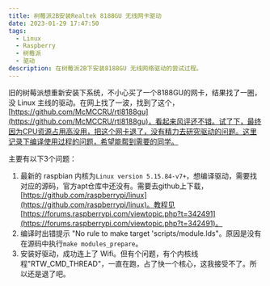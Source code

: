 ```yaml
---
title: 树莓派2B安装Realtek 8188GU 无线网卡驱动
date: 2023-01-29 17:47:50
tags:
  - Linux
  - Raspberry
  - 树莓派
  - 驱动
description: 在树莓派2B下安装8188GU 无线网络驱动的尝试过程。
---
```



<!--more-->

旧的树莓派想重新安装下系统，不小心买了一个8188GU的网卡，结果找了一圈，没 Linux 主线的驱动。在网上找了一波，找到了这个，[https://github.com/McMCCRU/rtl8188gu](https://github.com/McMCCRU/rtl8188gu)，看起来风评还不错。试了下，最终因为CPU资源占用高没用，把这个网卡退了，没有精力去研究驱动的问题。这里记录下编译使用过程的问题，希望能帮到需要的同学。


主要有以下3个问题：

1. 最新的 raspbian 内核为`Linux version 5.15.84-v7+`，想编译驱动，需要找对应的源码，官方apt仓库中还没有。需要去github上下载，[https://github.com/raspberrypi/linux](https://github.com/raspberrypi/linux)。教程见[https://forums.raspberrypi.com/viewtopic.php?t=342491](https://forums.raspberrypi.com/viewtopic.php?t=342491)。
2. 编译时出错提示 "No rule to make target 'scripts/module.lds"。原因是没有在源码中执行`make modules_prepare`。
3. 安装好驱动，成功连上了 Wifi。但有个问题，有个内核线程"RTW_CMD_THREAD"，一直在跑，占了快一个核心，这我接受不了。所以还是退了吧。



